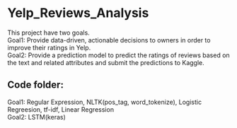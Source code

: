 # Yelp_Reviews_Analysis
This project have two goals.    
Goal1: Provide data-driven, actionable decisions to owners in order to improve their ratings in Yelp.     
Goal2: Provide a prediction model to predict the ratings of reviews based on the text and related attributes and submit the predictions to Kaggle.   

## Code folder:
Goal1: Regular Expression, NLTK(pos_tag, word_tokenize), Logistic Regreesion, tf-idf, Linear Regression   
Goal2: LSTM(keras)




